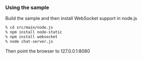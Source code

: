 ### Using the sample

Build the sample and then install WebSocket support in node.js

```bash
% cd src/main/node.js
% npm install node-static
% npm install websocket
% node chat-server.js
```
Then point the browser to 127.0.0.1:8080
